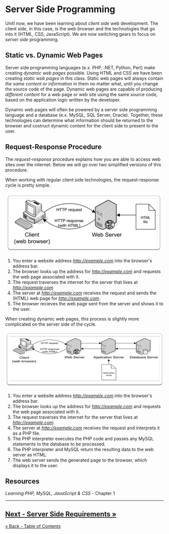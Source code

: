 # Server Side Programming
Unitl now, we have been learning about *client side* web development.  The client side, in this case, is the web browser and the technologies that go into it (HTML, CSS, JavaScript).  We are now switching gears to focus on *server side* programming.

## Static vs. Dynamic Web Pages
Server side programming languages (e.x. PHP, .NET, Python, Perl) make creating *dynamic web pages* possible.  Using HTML and CSS we have been creating *static web pages* in this class. Static web pages will always contain *the same content or information* in them no matter what, until you change the source code of the page.  Dynamic web pages are capable of producing *different content* for a web page or web site using the same source code, based on the application logic written by the developer.

Dynamic web pages will often be powered by a server side programming language and a database (e.x. MySQL, SQL Server, Oracle).  Together, these technologies can determine what information should be returned to the browser and costruct dynamic content for the client side to present to the user.

## Request-Response Procedure
The *request-response* procedure explains how you are able to access web sites over the internet.  Below we will go over two simplified versions of this procedure.

When working with regular client side technologies, the request-response cycle is pretty simple.

![](docs/client-request-response.png)

1. You enter a website address *http://example.com* into the browser's address bar.
2. The browser looks up the address for *http://example.com* and requests the web page associated with it.
3. The request traverses the internet for the server that lives at *http://example.com*
4. The server at *http://example.com* receives the request and sends the  (HTML) web page for *http://example.com*.
5. The browser recieves the web page sent from the server and shows it to the user.

When creating dynamic web pages, this process is slightly more complicated on the server side of the cycle.

![](docs/server-request-response.png)

1. You enter a website address *http://example.com* into the browser's address bar.
2. The browser looks up the address for *http://example.com* and requests the web page associated with it.
3. The request traverses the internet for the server that lives at *http://example.com*.
4. The server at *http://example.com* receives the request and interprets it as a PHP file.
5. The PHP interpreter executes the PHP code and passes any MySQL statements to the database to be processed.
6. The PHP interpreter and MySQL return the resulting data to the web server as HTML.
7. The web server sends the generated page to the browser, which displays it to the user.

## Resources
*Learning PHP, MySQL, JavaScript & CSS* - Chapter 1

___

[Next - Server Side Requirements »](2-Reqs.md)
-
[« Back - Table of Contents](2-Reqs.md)